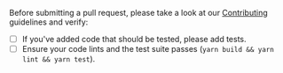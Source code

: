 Before submitting a pull request, please take a look at our
[Contributing](https://github.com/getsentry/sentry-javascript/blob/master/CONTRIBUTING.md) guidelines and verify:

- [ ] If you've added code that should be tested, please add tests.
- [ ] Ensure your code lints and the test suite passes (`yarn build && yarn lint && yarn test`).
